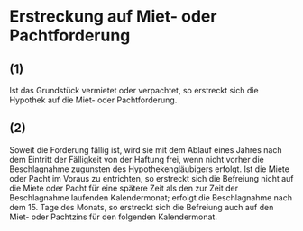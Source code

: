 # Erstreckung auf Miet- oder Pachtforderung



## (1)

 Ist das Grundstück vermietet oder verpachtet, so erstreckt sich die Hypothek auf die Miet- oder Pachtforderung.

## (2)

 Soweit die Forderung fällig ist, wird sie mit dem Ablauf eines Jahres nach dem Eintritt der Fälligkeit von der Haftung frei, wenn nicht vorher die Beschlagnahme zugunsten des Hypothekengläubigers erfolgt. Ist die Miete oder Pacht im Voraus zu entrichten, so erstreckt sich die Befreiung nicht auf die Miete oder Pacht für eine spätere Zeit als den zur Zeit der Beschlagnahme laufenden Kalendermonat; erfolgt die Beschlagnahme nach dem 15. Tage des Monats, so erstreckt sich die Befreiung auch auf den Miet- oder Pachtzins für den folgenden Kalendermonat. 

